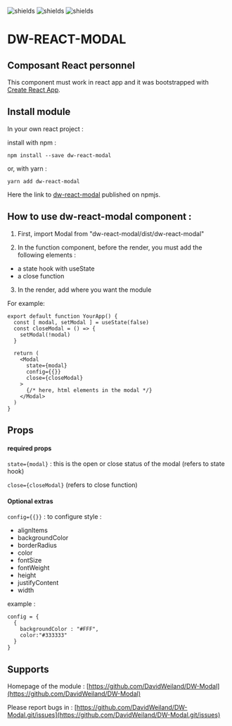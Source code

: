 
![shields](https://img.shields.io/badge/version-v1.1.0-blue)
![shields](https://img.shields.io/badge/make_with-React_in_create--react--app-red)
![shields](https://img.shields.io/badge/author-David_Weiland-green)

# DW-REACT-MODAL
## Composant React personnel

This component must work in react app and it was bootstrapped with  [Create React App](https://github.com/facebook/create-react-app).

## Install module
In your own react project :

install with npm :
```
npm install --save dw-react-modal
```
or, with yarn :
```
yarn add dw-react-modal
```

Here the link to [dw-react-modal](https://www.npmjs.com/package/dw-react-modal) published on npmjs.

## How to use dw-react-modal component :

1. First, import Modal from "dw-react-modal/dist/dw-react-modal" 

2. In the function component, before the render, you must add the following elements :
- a state hook with useState
- a close function

3. In the render, add where you want the module

For example:
```
export default function YourApp() {
  const [ modal, setModal ] = useState(false)
  const closeModal = () => {
    setModal(!modal)
  }

  return (
    <Modal
      state={modal}
      config={{}}
      close={closeModal}
    >
      {/* here, html elements in the modal */}
    </Modal>
  )
}
```

## Props
#### required props
`state={modal}` : this is the open or close status of the modal (refers to state hook)

`close={closeModal}` (refers to close function)

#### Optional extras
`config={{}}` : to configure style :

- alignItems
- backgroundColor
- borderRadius
- color
- fontSize
- fontWeight
- height
- justifyContent
- width

example :
```
config = {
  {
    backgroundColor : "#FFF",
    color:"#333333"
  }
}
```


## Supports
Homepage of the module : [https://github.com/DavidWeiland/DW-Modal](https://github.com/DavidWeiland/DW-Modal)

Please report bugs in : [https://github.com/DavidWeiland/DW-Modal.git/issues](https://github.com/DavidWeiland/DW-Modal.git/issues)
